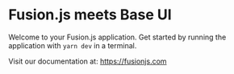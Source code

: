 # Fusion.js meets Base UI

Welcome to your Fusion.js application. Get started by running the application with `yarn dev` in a terminal.

Visit our documentation at: https://fusionjs.com
